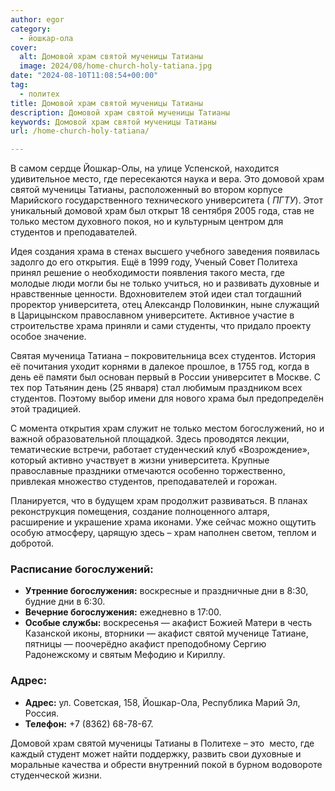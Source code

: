 ```yaml
---
author: egor
category:
  - йошкар-ола
cover:
  alt: Домовой храм святой мученицы Татианы
  image: 2024/08/home-church-holy-tatiana.jpg
date: "2024-08-10T11:08:54+00:00"
tag:
  - политех
title: Домовой храм святой мученицы Татианы
description: Домовой храм святой мученицы Татианы
keywords: Домовой храм святой мученицы Татианы
url: /home-church-holy-tatiana/

---
```

В самом сердце Йошкар-Олы, на улице Успенской, находится удивительное место, где пересекаются наука и вера. Это домовой храм святой мученицы Татианы, расположенный во втором корпусе Марийского государственного технического университета ( _ПГТУ_). Этот уникальный домовой храм был открыт 18 сентября 2005 года, став не только местом духовного покоя, но и культурным центром для студентов и преподавателей.

Идея создания храма в стенах высшего учебного заведения появилась задолго до его открытия. Ещё в 1999 году, Ученый Совет Политеха принял решение о необходимости появления такого места, где молодые люди могли бы не только учиться, но и развивать духовные и нравственные ценности. Вдохновителем этой идеи стал тогдашний проректор университета, отец Александр Половинкин, ныне служащий в Царицынском православном университете. Активное участие в строительстве храма приняли и сами студенты, что придало проекту особое значение.

Святая мученица Татиана – покровительница всех студентов. История её почитания уходит корнями в далекое прошлое, в 1755 год, когда в день её памяти был основан первый в России университет в Москве. С тех пор Татьянин день (25 января) стал любимым праздником всех студентов. Поэтому выбор имени для нового храма был предопределён этой традицией.

С момента открытия храм служит не только местом богослужений, но и важной образовательной площадкой. Здесь проводятся лекции, тематические встречи, работает студенческий клуб «Возрождение», который активно участвует в жизни университета. Крупные православные праздники отмечаются особенно торжественно, привлекая множество студентов, преподавателей и горожан.

Планируется, что в будущем храм продолжит развиваться. В планах реконструкция помещения, создание полноценного алтаря, расширение и украшение храма иконами. Уже сейчас можно ощутить особую атмосферу, царящую здесь – храм наполнен светом, теплом и добротой.

### Расписание богослужений:

- **Утренние богослужения:** воскресные и праздничные дни в 8:30, будние дни в 6:30.
- **Вечерние богослужения:** ежедневно в 17:00.
- **Особые службы:** воскресенья — акафист Божией Матери в честь Казанской иконы, вторники — акафист святой мученице Татиане, пятницы — поочерёдно акафист преподобному Сергию Радонежскому и святым Мефодию и Кириллу.

### Адрес:

- **Адрес:** ул. Советская, 158, Йошкар-Ола, Республика Марий Эл, Россия.
- **Телефон:** +7 (8362) 68-78-67.

Домовой храм святой мученицы Татианы в Политехе – это  место, где каждый студент может найти поддержку, развить свои духовные и моральные качества и обрести внутренний покой в бурном водовороте студенческой жизни.
